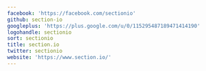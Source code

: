 ```yaml
---
facebook: 'https://facebook.com/sectionio'
github: section-io
googleplus: 'https://plus.google.com/u/0/115295487189471414190'
logohandle: sectionio
sort: sectionio
title: section.io
twitter: sectionio
website: 'https://www.section.io/'
---
```

